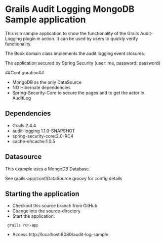 # Grails Audit Logging MongoDB Sample application #
 
This is a sample application to show the functionality of the Grails Audit-Logging plugin in action.
It can be used by users to quickly verify functionality.

The Book domain class implements the audit logging event closures.

The application secured by Spring Security (user: me, password: password)

##Configuration##
 
 - MongoDB as the only DataSource
 - NO Hibernate dependencies
 - Spring-Security-Core to secure the pages and to get the actor in AuditLog
 
## Dependencies ##

 * Grails 2.4.4
 * audit-logging 1.1.0-SNAPSHOT
 * spring-security-core:2.0-RC4
 * cache-ehcache:1.0.5

## Datasource ##
 This example uses a MongoDB Database.
 
 See grails-app/conf/DataSource.groovy for config details


## Starting the application ##
 * Checkout this source branch from GitHub
 * Change into the source-directory
 * Start the application: 
 
```
 grails run-app
```
 * Access http://localhost:8080/audit-log-sample